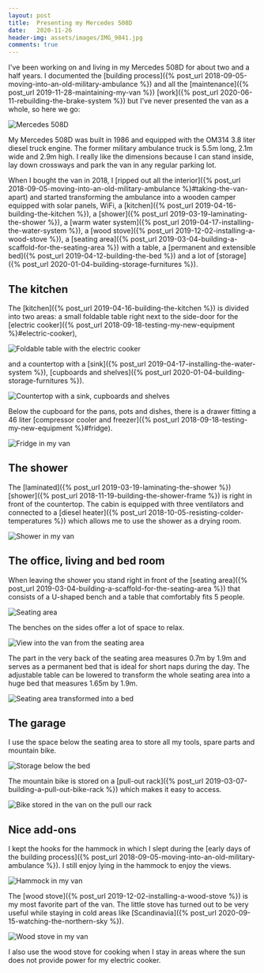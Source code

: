 ```yaml
---
layout: post
title:  Presenting my Mercedes 508D
date:   2020-11-26
header-img: assets/images/IMG_9841.jpg
comments: true
---
```


I've been working on and living in my Mercedes 508D for about two and a half years. I documented the [building process]({% post_url 2018-09-05-moving-into-an-old-military-ambulance %}) and all the [maintenance]({% post_url 2019-11-28-maintaining-my-van %}) [work]({% post_url 2020-06-11-rebuilding-the-brake-system %}) but I've never presented the van as a whole, so here we go:

![Mercedes 508D](/assets/images/IMG_9841.jpg)

My Mercedes 508D was built in 1986 and equipped with the OM314 3.8 liter diesel truck engine. The former military ambulance truck is 5.5m long, 2.1m wide and 2.9m high. I really like the dimensions because I can stand inside, lay down crossways and park the van in any regular parking lot.

When I bought the van in 2018, I [ripped out all the interior]({% post_url 2018-09-05-moving-into-an-old-military-ambulance %}#taking-the-van-apart) and started transforming the ambulance into a wooden camper equipped with solar panels, WiFi, a [kitchen]({% post_url 2019-04-16-building-the-kitchen %}), a [shower]({% post_url 2019-03-19-laminating-the-shower %}), a [warm water system]({% post_url 2019-04-17-installing-the-water-system %}), a [wood stove]({% post_url 2019-12-02-installing-a-wood-stove %}), a [seating area]({% post_url 2019-03-04-building-a-scaffold-for-the-seating-area %}) with a table, a [permanent and extensible bed]({% post_url 2019-04-12-building-the-bed %}) and a lot of [storage]({% post_url 2020-01-04-building-storage-furnitures %}).

## The kitchen

The [kitchen]({% post_url 2019-04-16-building-the-kitchen %}) is divided into two areas: a small foldable table right next to the side-door for the [electric cooker]({% post_url 2018-09-18-testing-my-new-equipment %}#electric-cooker),

![Foldable table with the electric cooker](/assets/images/IMG_4655.jpg)

and a countertop with a [sink]({% post_url 2019-04-17-installing-the-water-system %}), [cupboards and shelves]({% post_url 2020-01-04-building-storage-furnitures %}).

![Countertop with a sink, cupboards and shelves](/assets/images/IMG_0540.jpg)

Below the cupboard for the pans, pots and dishes, there is a drawer fitting a 46 liter [compressor cooler and freezer]({% post_url 2018-09-18-testing-my-new-equipment %}#fridge).

![Fridge in my van](/assets/images/IMG_0536.jpg)

## The shower

The [laminated]({% post_url 2019-03-19-laminating-the-shower %}) [shower]({% post_url 2018-11-19-building-the-shower-frame %}) is right in front of the countertop. The cabin is equipped with three ventilators and connected to a [diesel heater]({% post_url 2018-10-05-resisting-colder-temperatures %}) which allows me to use the shower as a drying room.

![Shower in my van](/assets/images/IMG_0526.jpg)

## The office, living and bed room

When leaving the shower you stand right in front of the [seating area]({% post_url 2019-03-04-building-a-scaffold-for-the-seating-area %}) that consists of a U-shaped bench and a table that comfortably fits 5 people.

![Seating area](/assets/images/IMG_0528.jpg)

The benches on the sides offer a lot of space to relax.

![View into the van from the seating area](/assets/images/IMG_7645.jpg)

The part in the very back of the seating area measures 0.7m by 1.9m and serves as a permanent bed that is ideal for short naps during the day. The adjustable table can be lowered to transform the whole seating area into a huge bed that measures 1.65m by 1.9m.

![Seating area transformed into a bed](/assets/images/IMG_0535.jpg)

## The garage

I use the space below the seating area to store all my tools, spare parts and mountain bike.

![Storage below the bed](/assets/images/IMG_6882.jpg)

The mountain bike is stored on a [pull-out rack]({% post_url 2019-03-07-building-a-pull-out-bike-rack %}) which makes it easy to access.

![Bike stored in the van on the pull our rack](/assets/images/IMG_5463.jpg)

## Nice add-ons

I kept the hooks for the hammock in which I slept during the [early days of the building process]({% post_url 2018-09-05-moving-into-an-old-military-ambulance %}). I still enjoy lying in the hammock to enjoy the views.

![Hammock in my van](/assets/images/IMG_7218.jpg)

The [wood stove]({% post_url 2019-12-02-installing-a-wood-stove %}) is my most favorite part of the van. The little stove has turned out to be very useful while staying in cold areas like [Scandinavia]({% post_url 2020-09-15-watching-the-northern-sky %}).

![Wood stove in my van](/assets/images/IMG_6418.jpg)

I also use the wood stove for cooking when I stay in areas where the sun does not provide power for my electric cooker.
